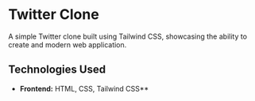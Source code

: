 # Twitter Clone

A simple Twitter clone built using Tailwind CSS, showcasing the ability to create and modern web application.

## Technologies Used

- **Frontend:** HTML, CSS, Tailwind CSS**

